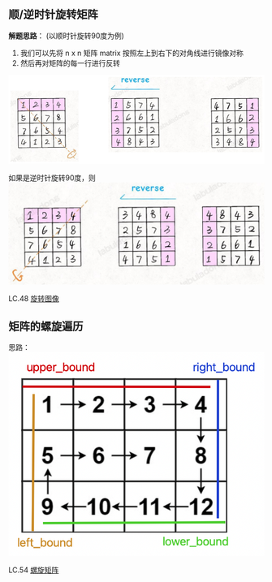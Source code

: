 ## 顺/逆时针旋转矩阵

**解题思路**：
(以顺时针旋转90度为例)
1. 我们可以先将 n x n 矩阵 matrix 按照左上到右下的对角线进行镜像对称
2. 然后再对矩阵的每一行进行反转

<img src='./picture/1.png'/>

如果是逆时针旋转90度，则
    <img src='./picture/2.jpeg'/>

LC.48 [旋转图像](https://leetcode.cn/problems/rotate-image/)

## 矩阵的螺旋遍历
思路：
<img src='./picture/LC54.png'/>

LC.54 [螺旋矩阵](https://leetcode.cn/problems/spiral-matrix/)